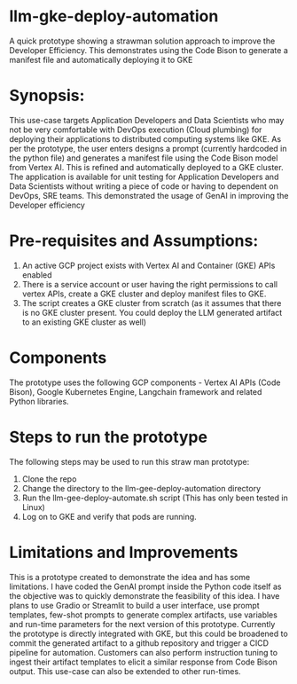 # llm-gke-deploy-automation
A quick prototype showing a strawman solution approach to improve the Developer Efficiency. This demonstrates using the Code Bison to generate a manifest file and automatically deploying it to GKE

# Synopsis:
This use-case targets Application Developers and Data Scientists who may not be very comfortable with DevOps execution (Cloud plumbing) for deploying their applications to distributed computing systems like GKE. As per the prototype, the user enters designs a prompt (currently hardcoded in the python file) and generates a manifest file using the Code Bison model from Vertex AI. This is refined and automatically deployed to a GKE cluster. The application is available for unit testing for Application Developers and Data Scientists without writing a piece of code or having to dependent on DevOps, SRE teams. This demonstrated the usage of GenAI in improving the Developer efficiency

# Pre-requisites and Assumptions:
1. An active GCP project exists with Vertex AI and Container (GKE) APIs enabled
2. There is a service account or user having the right permissions to call vertex APIs, create a GKE cluster and deploy manifest files to GKE.
3. The script creates a GKE cluster from scratch (as it assumes that there is no GKE cluster present. You could deploy the LLM generated artifact to an existing GKE cluster as well)

# Components
The prototype uses the following GCP components - Vertex AI APIs (Code Bison), Google Kubernetes Engine, Langchain framework and related Python libraries. 

# Steps to run the prototype 
The following steps may be used to run this straw man prototype:
1. Clone the repo
2. Change the directory to the llm-gee-deploy-automation directory
3. Run the llm-gee-deploy-automate.sh script (This has only been tested in Linux)
4. Log on to GKE and verify that pods are running.

# Limitations and Improvements
This is a prototype created to demonstrate the idea and has some limitations. I have coded the GenAI prompt inside the Python code itself as the objective was to quickly demonstrate the feasibility of this idea. I have plans to use Gradio or Streamlit to build a user interface, use prompt templates, few-shot prompts to generate complex artifacts, use variables and run-time parameters for the next version of this prototype. Currently the prototype is directly integrated with GKE, but this could be broadened to commit the generated artifact to a github repository and trigger a CICD pipeline for automation. Customers can also perform instruction tuning to ingest their artifact templates to elicit a similar response from Code Bison output. This use-case can also be extended to other run-times. 
